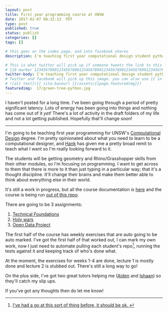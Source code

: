```yaml
---
layout: post
title: First year programming course at UNSW
date: 2017-02-07 08:32:13  PDT
type: post
published: true
status: publish
categories: []
tags: []

# this goes on the index page, and into facebook shares
description: I'm teaching first year computational design student python this semester. Here's some links to what I've got planned.

# This is what twitter will pick up if someone tweets the link to this page
# 110 marker 1234567890123456789012345678901234567890123456789012345678901234567890123456789012345678901234567890123456789
twitter-body: I'm teaching first year computational design student python this semester.
# Twitter and facebook will pick up this image. you can also use it in a post with:
# ![alt text]({{ site.baseurl }}/assets/{{page.featuredimg}})
featuredimg:  17/green-tree-python.jpg
---
```


I haven't posted for a long time. I've been going through a period of pretty significant latency. Lots of energy has been going into things and nothing has come out of it _yet!_ There's a lot of activity in the draft folders of my life and not a lot getting published. Hopefully that'll change soon!

---

I'm going to be teaching first year programming for UNSW's [Computational Design](https://www.be.unsw.edu.au/undergraduate-degrees/computational-design/about-computational-design) degree. I'm pretty opinionated about what you need to learn to be a computational designer, and [Hank](https://www.be.unsw.edu.au/profile/matthias-hank_haeusler) has given me a pretty broad remit to teach what I want so I'm really looking forward to it.

The students will be getting geometry and Rhino/Grasshopper skills from their other modules, so I'm focusing on programming. I want to get across to them that there is more to it than just typing in a particular way; that it's a thought discipline. It'll change their brains and make them better able to think about everything else in their world.

It's still a work in progress, but all the course documentation is [here](https://notionparallax.co.uk/CODE1161) and the course is being run [out of this repo](https://github.com/notionparallax/code1161base).

There are going to be 3 assignments:
1. [Technical Foundations](https://notionparallax.co.uk/CODE1161/2017-01-02-assignment-1-brief)
1. [Holy wars](https://notionparallax.co.uk/CODE1161/2017-01-03-assignment-2-brief)
1. [Open Data Project](https://notionparallax.co.uk/CODE1161/2017-01-04-assignment-3-brief)

The first half of the course has weekly exercises that are auto going to be auto marked. I've got the first half of that worked out, I can mark my own work, now I just need to automate pulling each student's repo[^git], running the tests against it and keeping track of who's done what.

At the moment, the exercises for weeks 1-4 are done, lecture 1 is mostly done and lecture 2 is stubbed out. There's still a long way to go!

On the plus side, I've got two great tutors helping me ([Aiden](https://www.facebook.com/aiden.ray) and [Ishaan](https://www.facebook.com/ishaan.varshney)) so they'll catch my slip ups.

If you've got any thoughts then do let me know!

[^git]: [I've had a go at this sort of thing before, it should be ok. ](https://github.com/notionparallax/bits/blob/master/gitManager.py)
